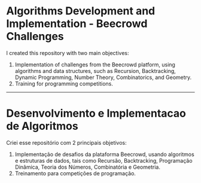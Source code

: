 # Algorithms Development and Implementation - Beecrowd Challenges

I created this repository with two main objectives:
1. Implementation of challenges from the Beecrowd platform, using algorithms and data structures, such as Recursion, Backtracking, Dynamic Programming, Number Theory, Combinatorics, and Geometry.
2. Training for programming competitions.

---------------------------------------------------------------------------------------------------

# Desenvolvimento e Implementacao de Algoritmos

Criei esse repositório com 2 principais objetivos: 
1. Implementação de desafios da plataforma Beecrowd, usando algoritmos e estruturas de dados, tais como Recursão, Backtracking, Programação Dinâmica, Teoria dos Números, Combinatória e Geometria.
2. Treinamento para competições de programação.

